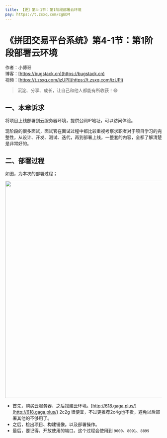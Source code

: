 ```yaml
---
title: 【更】第4-1节：第1阶段部署云环境
pay: https://t.zsxq.com/cgBDM
---
```


# 《拼团交易平台系统》第4-1节：第1阶段部署云环境

作者：小傅哥
<br/>博客：[https://bugstack.cn](https://bugstack.cn)
<br/>视频：[https://t.zsxq.com/izUPl](https://t.zsxq.com/izUPl)

> 沉淀、分享、成长，让自己和他人都能有所收获！😄

## 一、本章诉求

将项目上线部署到云服务器环境，提供公网IP地址，可以访问体验。

现阶段的很多面试，面试官在面试过程中都比较重视考察求职者对于项目学习的完整性，从设计、开发、测试、迭代，再到部署上线，一整套的内容，全都了解清楚是非常好的。

## 二、部署过程

如图，为本次的部署过程；

<div align="center">
    <img src="https://bugstack.cn/images/article/project/group-buy-market/group-buy-market-4-1-01.png" width="700px">
</div>

- 首先，购买云服务器，之后搭建云环境。[http://618.gaga.plus/](http://618.gaga.plus/) 2c2g 很便宜，不过更推荐2c4g也不贵，避免以后部署其他的不够用了。
- 之后，检出项目、构建镜像。以及部署操作。
- 最后，要记得，开放使用的端口。这个过程会使用到 `9000`、`8091`、`8899`